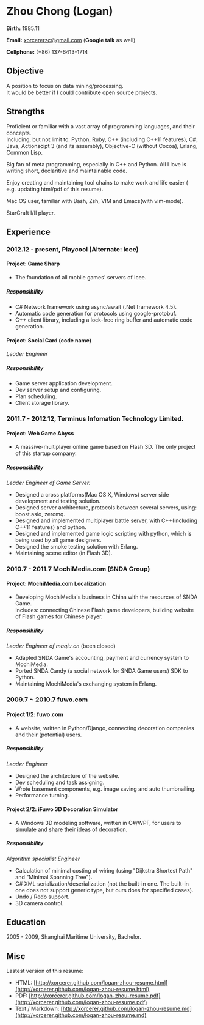 Zhou Chong (Logan)
===================

**Birth:** 1985.11

**Email:** xorcererzc@gmail.com (**Google talk** as well)

**Cellphone:** (+86) 137-6413-1714



Objective
-----------------------
A position to focus on data mining/processing.   
It would be better if I could contribute open source projects.



Strengths
----------------------
Proficient or familiar with a vast array of programming languages, and
their concepts.    
Including, but not limit to: Python, Ruby, C++ (including C++11 features), C#, Java, Actionscipt 3 (and its assembly), Objective-C (without Cocoa), Erlang, Common Lisp.

Big fan of meta programming, especially in C++ and Python. All I love is writing short, declaritive and maintainable code.

Enjoy creating and maintaining tool chains to make work and life
easier ( e.g. updating html/pdf of this resume).

Mac OS user, familiar with Bash, Zsh, VIM and Emacs(with vim-mode).

StarCraft I/II player.



Experience
---------------------
### 2012.12 - present, Playcool (Alternate: Icee) ###

#### Project: Game Sharp ####

- The foundation of all mobile games' servers of Icee.

##### Responsibility #####

* C# Network framework using async/await (.Net framework 4.5).
* Automatic code generation for protocols using google-protobuf.
* C++ client library, including a lock-free ring buffer and automatic code generation.

#### Project: Social Card (code name) ####

*Leader Engineer*

##### Responsibility #####

* Game server application development.
* Dev server setup and configuring.
* Plan scheduling.
* Client storage library.


### 2011.7 - 2012.12, Terminus Infomation Technology Limited. ###

#### Project: Web Game Abyss ####

- A massive-multiplayer online
game based on Flash 3D. The only project of this startup company.

##### Responsibility #####

*Leader Engineer of Game Server.*

* Designed a cross platforms(Mac OS X, Windows) server side development
 and testing solution.
* Designed server architecture, protocols between several servers,
using: boost.asio, zeromq.
* Designed and implemented multiplayer battle server, with C++(including
C++11 features) and python.
* Designed and implemented game logic scripting with python, which is being
used by all game designers.
* Designed the smoke testing solution with Erlang.
* Maintaining scene editor (in Flash 3D).


### 2010.7 - 2011.7 MochiMedia.com (SNDA Group) ###

#### Project: MochiMedia.com Localization ####

- Developing MochiMedia's business in China with the resources of SNDA
Game.    
Includes: connecting Chinese Flash game developers,  building website
of Flash games for Chinese player.

##### Responsibility #####

*Leader Engineer of maqiu.cn* (been closed)

* Adapted SNDA Game's accounting, payment and currency system to MochiMedia.
* Ported SNDA Candy (a social network for SNDA Game users) SDK to Python.
* Maintaining MochiMedia's exchanging system in Erlang.


### 2009.7 ~ 2010.7 fuwo.com ###

#### Project 1/2:  fuwo.com ####

- A website, written in Python/Django, connecting decoration companies and their (potential)
users.

##### Responsibility #####

*Leader Engineer*

* Designed the architecture of the website.
* Dev scheduling and task assigning.
* Wrote basement components, e.g. image saving and auto thumbnailing.
* Performance turning.


#### Project 2/2: iFuwo 3D Decoration Simulator ####

- A Windows 3D modeling software, written in C#/WPF, for users to
simulate and share their ideas of decoration.

##### Responsibility #####

*Algorithm specialist Engineer*

* Calculation of minimal costing of wiring (using "Dijkstra Shortest
  Path" and "Minimal Spanning Tree").
* C# XML serialization/deserialization (not the built-in one. The
built-in one does not support generic type, but ours does for
specified cases).
* Undo / Redo support.
* 3D camera control.



Education
----------------
2005 - 2009, Shanghai Maritime University, Bachelor.


Misc
----------------
Lastest version of this resume:

+ HTML: [http://xorcerer.github.com/logan-zhou-resume.html](http://xorcerer.github.com/logan-zhou-resume.html)
+ PDF: [http://xorcerer.github.com/logan-zhou-resume.pdf](http://xorcerer.github.com/logan-zhou-resume.pdf)
+ Text / Markdown: [http://xorcerer.github.com/logan-zhou-resume.md](http://xorcerer.github.com/logan-zhou-resume.md)

